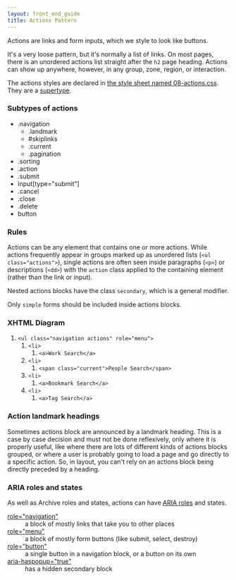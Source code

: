 ```yaml
---
layout: front_end_guide
title: Actions Pattern
---
```

Actions are links and form inputs, which we style to look like buttons.

It's a very loose pattern, but it's normally a list of links. On most pages, there is an unordered actions list straight after the `h2` page heading. Actions can show up anywhere, however, in any group, zone, region, or interaction.

The actions styles are declared in [the style sheet named 08-actions.css](https://github.com/otwcode/otwarchive/blob/master/public/stylesheets/site/2.0/08-actions.css). They are a [supertype](supertype).

### Subtypes of actions

* .navigation
  * .landmark
  * #skiplinks
  * .current
  * .pagination
* .sorting
* .action
* .submit
* input[type="submit"]
* .cancel
* .close
* .delete
* button

### Rules

Actions can be any element that contains one or more actions. While actions frequently appear in groups marked up as unordered lists (`<ul class="actions">`), single actions are often seen inside paragraphs (`<p>`) or descriptions (`<dd>`) with the `action` class applied to the containing element (rather than the link or input).

Nested actions blocks have the class `secondary`, which is a general modifier.

Only `simple` forms should be included inside actions blocks.

### XHTML Diagram

<ol class="diagram">
<li><code>&lt;ul class="navigation actions" role="menu"&gt;</code>
<ol>
<li><code>&lt;li&gt;</code>
<ol>
<li><code>&lt;a&gt;Work Search&lt;/a&gt;</code></li>
</ol>
</li>
<li><code>&lt;li&gt;</code>
<ol>
<li><code>&lt;span class="current"&gt;People Search&lt;/span&gt;</code></li>
</ol>
</li>
<li><code>&lt;li&gt;</code>
<ol>
<li><code>&lt;a&gt;Bookmark Search&lt;/a&gt;</code></li>
</ol>
</li>
<li><code>&lt;li&gt;</code>
<ol>
<li><code>&lt;a&gt;Tag Search&lt;/a&gt;</code></li>
</ol>
</li></ol>
</li>
</ol>

### Action landmark headings

Sometimes actions block are announced by a landmark heading. This is a case by case decision and must not be done reflexively, only where it is properly useful, like where there are lots of different kinds of actions blocks grouped, or where a user is probably going to load a page and go directly to a specific action. So, in layout, you can't rely on an actions block being directly preceded by a heading.

### ARIA roles and states

As well as Archive roles and states, actions can have [ARIA roles](http://www.w3.org/TR/wai-aria/roles) and states.

<dl>
<dt><a href="http://www.w3.org/TR/wai-aria/roles#navigation">role="navigation"</a></dt>
<dd>a block of mostly links that take you to other places</dd>
<dt><a href="http://www.w3.org/TR/wai-aria/roles#menu">role="menu"</a></dt>
<dd>a block of mostly form buttons (like submit, select, destroy)</dd>
<dt><a href="http://www.w3.org/TR/wai-aria/roles#button">role="button"</a></dt>
<dd>a single button in a navigation block, or a button on its own</dd>
<dt><a href="http://www.w3.org/TR/wai-aria/states_and_properties#aria-haspopup">aria-haspopup="true"</a></dt>
<dd>has a hidden secondary block</dd>
</dl>